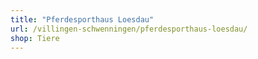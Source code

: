 ```yaml
---
title: "Pferdesporthaus Loesdau"
url: /villingen-schwenningen/pferdesporthaus-loesdau/
shop: Tiere
---
```

